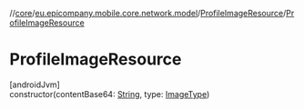 //[core](../../../index.md)/[eu.epicompany.mobile.core.network.model](../index.md)/[ProfileImageResource](index.md)/[ProfileImageResource](-profile-image-resource.md)

# ProfileImageResource

[androidJvm]\
constructor(contentBase64: [String](https://kotlinlang.org/api/latest/jvm/stdlib/kotlin/-string/index.html), type: [ImageType](../-image-type/index.md))

